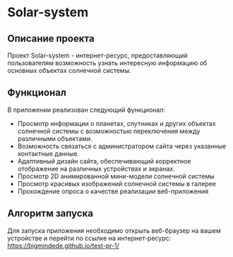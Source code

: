 # Solar-system
## Описание проекта
Проект Solar-system - интернет-ресурс, предоставляющий пользователям возможность узнать интересную информацию об основных объектах солнечной системы.
## Функционал
В приложении реализован следующий функционал:
- Просмотр информации о планетах, спутниках и других объектах солнечной системы с возможностью переключения между различными объектами.
- Возможность связаться с администратором сайта через указанные контактные данные.
- Адаптивный дизайн сайта, обеспечивающий корректное отображение на различных устройствах и экранах.
- Просмотр 2D анимированной мини-модели солнечной системы
- Просмотр красивых изображений солнечной системы в галерее
- Прохождение опроса о качестве реализации веб-приложения
## Алгоритм запуска
Для запуска приложения необходимо открыть веб-браузер на вашем устройстве и перейти по ссылке на интернет-ресурс: https://bigmindede.github.io/test-pr-1/
